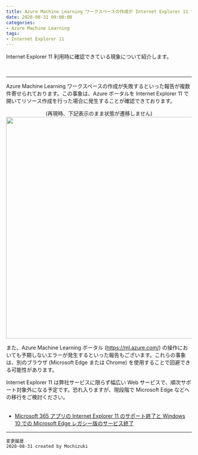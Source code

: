 ```yaml
---
title: Azure Machine Learning ワークスペースの作成が Internet Explorer 11 で失敗する
date: 2020-08-31 09:00:00
categories:
- Azure Machine Learning
tags:
- Internet Explorer 11
---
```

Internet Explorer 11 利用時に確認できている現象について紹介します。
<!-- more -->
<br>

***
Azure Machine Learning ワークスペースの作成が失敗するといった報告が複数件寄せられております。この事象は、Azure ポータルを Internet Explorer 11 で開いてリソース作成を行った場合に発生することが確認できております。  

<div style="text-align: center;">
(再現時、下記表示のまま状態が遷移しません)
<img src="https://jpmlblog.github.io/images/AML-IE11/Create-workspace-error.png" width=600px>
</div>    

また、Azure Machine Learning ポータル (https://ml.azure.com/) の操作においても予期しないエラーが発生するといった報告もございます。これらの事象は、別のブラウザ (Microsoft Edge または Chrome) を使用することで回避できる可能性があります。  

Internet Explorer 11 は弊社サービスに限らず幅広い Web サービスで、順次サポート対象外になる予定です。恐れ入りますが、現段階で Microsoft Edge などへの移行をご検討ください。  
 
- [Microsoft 365 アプリの Internet Explorer 11 のサポート終了と Windows 10 での Microsoft Edge レガシー版のサービス終了](https://blogs.windows.com/japan/2020/08/18/microsoft-365-apps-say-farewell-to-internet-explorer-11/)

***
`変更履歴`  
`2020-08-31 created by Mochizuki`
